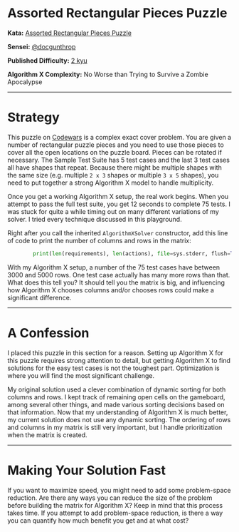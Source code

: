 # Assorted Rectangular Pieces Puzzle

__Kata:__ [Assorted Rectangular Pieces Puzzle](https://www.codewars.com/kata/5a8f42da5084d7dca2000255)

__Sensei:__ [@docgunthrop](https://www.codewars.com/users/docgunthrop)

__Published Difficulty:__ [2 kyu](https://docs.codewars.com/gamification/ranks)

__Algorithm X Complexity:__ No Worse than Trying to Survive a Zombie Apocalypse

---

# Strategy

This puzzle on [Codewars](https://www.codewars.com) is a complex exact cover problem. You are given a number of rectangular puzzle pieces and you need to use those pieces to cover all the open locations on the puzzle board. Pieces can be rotated if necessary. The Sample Test Suite has 5 test cases and the last 3 test cases all have shapes that repeat. Because there might be multiple shapes with the same size (e.g. multiple `2 x 3` shapes or multiple `3 x 5` shapes), you need to put together a strong Algorithm X model to handle multiplicity.

Once you get a working Algorithm X setup, the real work begins. When you attempt to pass the full test suite, you get 12 seconds to complete 75 tests. I was stuck for quite a while timing out on many different variations of my solver. I tried every technique discussed in this playground.

Right after you call the inherited `AlgorithmXSolver` constructor, add this line of code to print the number of columns and rows in the matrix:

```python
        print(len(requirements), len(actions), file=sys.stderr, flush=True)
```

With my Algorithm X setup, a number of the 75 test cases have between 3000 and 5000 rows. One test case actually has many more rows than that. What does this tell you? It should tell you the matrix is big, and influencing how Algorithm X chooses columns and/or chooses rows could make a significant difference.

---

# A Confession

I placed this puzzle in this section for a reason. Setting up Algorithm X for this puzzle requires strong attention to detail, but getting Algorithm X to find solutions for the easy test cases is not the toughest part. Optimization is where you will find the most significant challenge.

My original solution used a clever combination of dynamic sorting for both columns and rows. I kept track of remaining open cells on the gameboard, among several other things, and made various sorting decisions based on that information. Now that my understanding of Algorithm X is much better, my current solution does not use any dynamic sorting. The ordering of rows and columns in my matrix is still very important, but I handle prioritization when the matrix is created.

---

# Making Your Solution Fast

If you want to maximize speed, you might need to add some problem-space reduction. Are there any ways you can reduce the size of the problem before building the matrix for Algorithm X? Keep in mind that this process takes time. If you attempt to add problem-space reduction, is there a way you can quantify how much benefit you get and at what cost?

<BR>